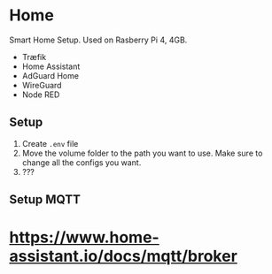 # Home 
Smart Home Setup. Used on Rasberry Pi 4, 4GB.

- Træfik
- Home Assistant
- AdGuard Home
- WireGuard
- Node RED

## Setup

1. Create `.env` file
2. Move the volume folder to the path you want to use. Make sure to change all the configs you want.
3. ???

## Setup MQTT

# https://www.home-assistant.io/docs/mqtt/broker